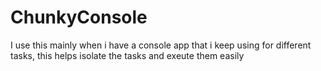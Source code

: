 # ChunkyConsole
I use this mainly when i have a console app that i keep using for different tasks, this helps isolate the tasks and exeute them easily
